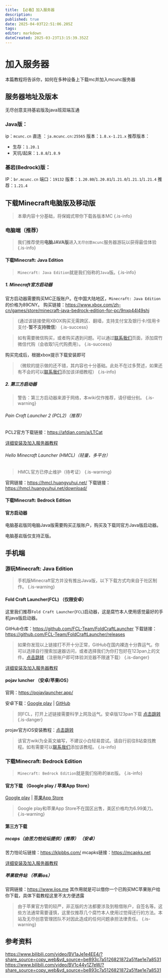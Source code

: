 ```yaml
---
title: 【必看】加入服务器
description: 
published: true
date: 2025-04-03T22:51:06.205Z
tags: 
editor: markdown
dateCreated: 2025-03-23T13:15:39.352Z
---
```


# 加入服务器

本篇教程将告诉你，如何在多种设备上下载mc并加入mcunc服务器 

## 服务器地址及版本
无尽创意支持基岩版及java班双端互通
### Java版：
ip：`mcunc.cn` 直连 ：`ja.mcunc.cn:25565`
版本：`1.8.x-1.21.x`
推荐版本：
- 生存：`1.20.1`
- 天坑/起床：`1.8.8`/`1.8.9`

### 基岩(Bedrock)版：
IP：`br.mcunc.cn`
端口：`19132`
版本：`1.20.80`/`1.20.81`/`1.21.0`/`1.21.1`/`1.21.4`
推荐：`1.21.4`

## 下载Minecraft电脑版及移动版
> 本章内容十分基础，将保姆式带你下载各版本MC
{.is-info}


### 电脑端（推荐）
> 我们推荐使用**电脑JAVA版**进入`无尽创意mcunc`服务器游玩以获得最佳体验
{.is-info}


#### 下载Minecraft: Java Edition

> `Minecraft: Java Edition`就是我们俗称的`Java`版。{.is-info}

##### 1. Minecraft官方启动器

官方启动器需要购买MC正版账户。在中国大陆地区，`Minecraft: Java Edition`的价格为89CNY。
购买链接：<https://www.xbox.com/zh-cn/games/store/minecraft-java-bedrock-edition-for-pc/9nxp44l49shj>

> (通过该链接使用XBOX购买无需跨区、翻墙，支持支付宝及银行卡/信用卡支付-**暂不支持微信**）
{.is-success}

> 如有需要微信购买，或者购买遇到问题。可以通过[联系我们](/联系我们)页面，添加腐竹微信代购（会收取1元代购费用）。
{.is-success}

购买完成后，根据xbox提示下载安装即可
> （微软的提示做的还不错，其内容也十分基础。此处不在过多赘述，如果还有不会的可以[联系我们](/联系我们)添加该详细教程）
{.is-info}


##### 2. 第三方启动器
> 警告：第三方启动器来源于网络，本wiki仅作推荐，请仔细分别。
{.is-warning}

###### Pain Craft Launcher 2 (PCL2)（推荐）

PCL2官方下载链接：<https://afdian.com/a/LTCat>

[详细安装及加入服务器教程](./下载MC/pcl2)

###### Hello Minecraft Launcher (HMCL)（轻量，多平台）
> HMCL官方已停止维护（待考证）
{.is-warning}

官网链接：<https://hmcl.huangyuhui.net/>
下载链接：<https://hmcl.huangyuhui.net/download/>

#### 下载Minecraft: Bedrock Edition

#### 官方启动器

电脑基岩版同电脑Java版需要购买正版账户，购买及下载同官方Java版启动器。

电脑基岩版仅支持正版。

## 手机端

### 游玩Minecraft: Java Edition

> 手机版Minecraft官方并没有推出Java版，以下下载方式均来自于社区制作。
{.is-warning}

#### Fold Craft Launcher(FCL)  （仅限安卓）
这里我们推荐`Fold Craft Launcher`(`FCL`)启动器，这是腐竹本人使用感觉最好的手机java版启动器。

GitHub仓库：<https://github.com/FCL-Team/FoldCraftLauncher>
下载链接：<https://github.com/FCL-Team/FoldCraftLauncher/releases>
> 如果你发现以上链接打不开十分正常，GitHub在国内裸连十分靠运气。你可以选择自行搜索加速器访问，或者选择我们为你打包好在123pan上的文件。[点击跳转](https://www.123865.com/s/Yo41jv-b0GC)（注册账户即可体验浏览器不限速下载）
{.is-danger}

[详细安装及加入服务器教程](./下载MC/fcl)

#### pojav luncher  （安卓/苹果iOS）

官网：<https://pojavlauncher.app/>

安卓下载：[Google play](https://play.google.com/store/apps/details?id=net.kdt.pojavlaunch) | [GitHub](https://github.com/PojavLauncherTeam/PojavLauncher/releases)

> 同FCL，打开上述链接需要科学上网及运气。安卓版123pan下载 [点击跳转](https://www.123865.com/s/Yo41jv-j0GC)
{.is-danger}


projav官方iOS安装教程：[点击跳转](https://pojavlauncher.app/wiki/getting_started/INSTALL.html#ios)

> 该官方wiki为全英文编写，不建议小白轻易尝试。请自行前往B站查找教程。如有需要可以[联系我们](/联系我们)添加该教程。
{.is-info}



### 下载Minecraft: Bedrock Edition

> `Minecraft: Bedrock Edition`就是我们俗称的`基岩`版。
{.is-info}

#### 官方下载 （Google play / 苹果App Store）

[Google play](https://play.google.com/store/apps/details?id=com.mojang.minecraftpe) | [苹果App Store](https://apps.apple.com/us/app/minecraft-dream-it-build-it/id479516143)

> Google play和苹果App Store不在国区出售，美区价格均为6.99美刀。
{.is-warning}

#### 第三方下载
##### mcaps（由苦力怕论坛提供）(推荐）  （安卓）
苦力怕论坛链接：<https://klpbbs.com/>
mcapks链接：<https://mcapks.net>

[详细安装及加入服务器教程](./下载MC/mcapks)

##### 苹果软件站 （苹果ios）
官网链接：<https://www.iios.me>
其作用就是可以借你一个已购买MC苹果账户给你下载，具体下载教程这里不太方便透露

> 由于苹果官方管的较严，非正版的方法都要涉及到租借账户，自签名等。这些方法通常需要谨慎，这里仅推荐几个腐竹本人使用过觉得还行的方法。本站及无尽创意管理团队不对因此造成的任何问题承担法律责任。
{.is-warning}

## 参考资料
https://www.bilibili.com/video/BV1aJe1e4EE4/?share_source=copy_web&vd_source=be893c7a5126821872a51fae1e7a8531
https://www.bilibili.com/video/BV1c44y1Z7eW/?share_source=copy_web&vd_source=be893c7a5126821872a51fae1e7a8531
